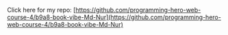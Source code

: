 
Click here for my repo: [https://github.com/programming-hero-web-course-4/b9a8-book-vibe-Md-Nur](https://github.com/programming-hero-web-course-4/b9a8-book-vibe-Md-Nur)
